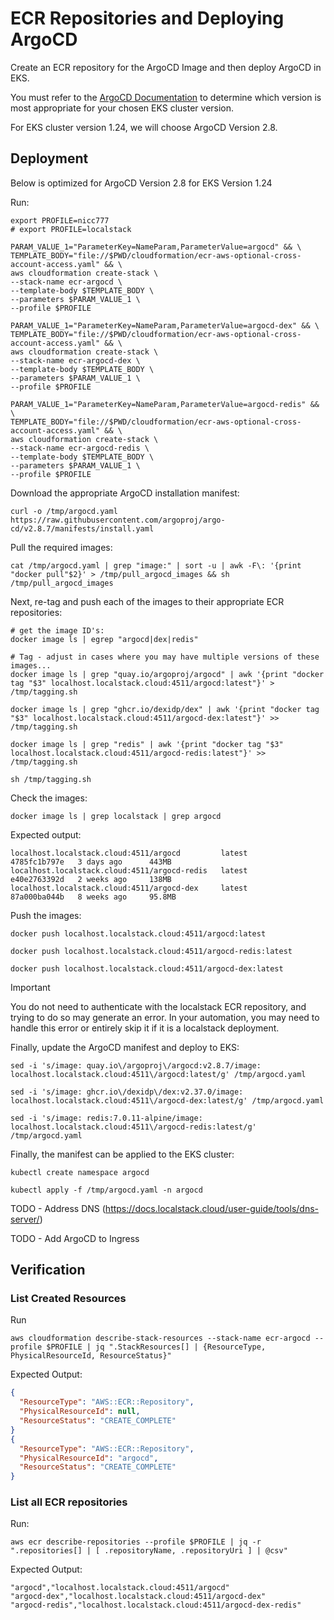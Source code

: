 # ECR Repositories and Deploying ArgoCD

Create an ECR repository for the ArgoCD Image and then deploy ArgoCD in EKS.

You must refer to the [ArgoCD Documentation](https://argo-cd.readthedocs.io/en/stable/operator-manual/installation/#tested-versions) to determine which version is most appropriate for your chosen EKS cluster version.

For EKS cluster version 1.24, we will choose ArgoCD Version 2.8.

## Deployment

Below is optimized for ArgoCD Version 2.8 for EKS Version 1.24

Run:

```shell
export PROFILE=nicc777
# export PROFILE=localstack

PARAM_VALUE_1="ParameterKey=NameParam,ParameterValue=argocd" && \
TEMPLATE_BODY="file://$PWD/cloudformation/ecr-aws-optional-cross-account-access.yaml" && \
aws cloudformation create-stack \
--stack-name ecr-argocd \
--template-body $TEMPLATE_BODY \
--parameters $PARAM_VALUE_1 \
--profile $PROFILE

PARAM_VALUE_1="ParameterKey=NameParam,ParameterValue=argocd-dex" && \
TEMPLATE_BODY="file://$PWD/cloudformation/ecr-aws-optional-cross-account-access.yaml" && \
aws cloudformation create-stack \
--stack-name ecr-argocd-dex \
--template-body $TEMPLATE_BODY \
--parameters $PARAM_VALUE_1 \
--profile $PROFILE

PARAM_VALUE_1="ParameterKey=NameParam,ParameterValue=argocd-redis" && \
TEMPLATE_BODY="file://$PWD/cloudformation/ecr-aws-optional-cross-account-access.yaml" && \
aws cloudformation create-stack \
--stack-name ecr-argocd-redis \
--template-body $TEMPLATE_BODY \
--parameters $PARAM_VALUE_1 \
--profile $PROFILE
```

Download the appropriate ArgoCD installation manifest:

```shell
curl -o /tmp/argocd.yaml https://raw.githubusercontent.com/argoproj/argo-cd/v2.8.7/manifests/install.yaml
```

Pull the required images:

```shell
cat /tmp/argocd.yaml | grep "image:" | sort -u | awk -F\: '{print "docker pull"$2}' > /tmp/pull_argocd_images && sh /tmp/pull_argocd_images
```

Next, re-tag and push each of the images to their appropriate ECR repositories:

```shell
# get the image ID's:
docker image ls | egrep "argocd|dex|redis"

# Tag - adjust in cases where you may have multiple versions of these images...
docker image ls | grep "quay.io/argoproj/argocd" | awk '{print "docker tag "$3" localhost.localstack.cloud:4511/argocd:latest"}' > /tmp/tagging.sh

docker image ls | grep "ghcr.io/dexidp/dex" | awk '{print "docker tag "$3" localhost.localstack.cloud:4511/argocd-dex:latest"}' >> /tmp/tagging.sh

docker image ls | grep "redis" | awk '{print "docker tag "$3" localhost.localstack.cloud:4511/argocd-redis:latest"}' >> /tmp/tagging.sh

sh /tmp/tagging.sh
```

Check the images:

```shell
docker image ls | grep localstack | grep argocd
```

Expected output:

```text
localhost.localstack.cloud:4511/argocd         latest          4785fc1b797e   3 days ago      443MB
localhost.localstack.cloud:4511/argocd-redis   latest          e40e2763392d   2 weeks ago     138MB
localhost.localstack.cloud:4511/argocd-dex     latest          87a000ba044b   8 weeks ago     95.8MB
```

Push the images:

```shell
docker push localhost.localstack.cloud:4511/argocd:latest

docker push localhost.localstack.cloud:4511/argocd-redis:latest

docker push localhost.localstack.cloud:4511/argocd-dex:latest
```

> [!IMPORTANT]
> You do not need to authenticate with the localstack ECR repository, and trying to do so may generate an error. In your automation, you may need to handle this error or entirely skip it if it is a localstack deployment.

Finally, update the ArgoCD manifest and deploy to EKS:

```shell
sed -i 's/image: quay.io\/argoproj\/argocd:v2.8.7/image: localhost.localstack.cloud:4511\/argocd:latest/g' /tmp/argocd.yaml

sed -i 's/image: ghcr.io\/dexidp\/dex:v2.37.0/image: localhost.localstack.cloud:4511\/argocd-dex:latest/g' /tmp/argocd.yaml

sed -i 's/image: redis:7.0.11-alpine/image: localhost.localstack.cloud:4511\/argocd-redis:latest/g' /tmp/argocd.yaml
```

Finally, the manifest can be applied to the EKS cluster:

```shell
kubectl create namespace argocd

kubectl apply -f /tmp/argocd.yaml -n argocd
```

TODO - Address DNS (https://docs.localstack.cloud/user-guide/tools/dns-server/)

TODO - Add ArgoCD to Ingress

## Verification

### List Created Resources

Run

```shell
aws cloudformation describe-stack-resources --stack-name ecr-argocd --profile $PROFILE | jq ".StackResources[] | {ResourceType, PhysicalResourceId, ResourceStatus}"
```

Expected Output:

```json
{
  "ResourceType": "AWS::ECR::Repository",
  "PhysicalResourceId": null,
  "ResourceStatus": "CREATE_COMPLETE"
}
{
  "ResourceType": "AWS::ECR::Repository",
  "PhysicalResourceId": "argocd",
  "ResourceStatus": "CREATE_COMPLETE"
}
```

### List all ECR repositories

Run:

```shell
aws ecr describe-repositories --profile $PROFILE | jq -r ".repositories[] | [ .repositoryName, .repositoryUri ] | @csv"
```

Expected Output:

```text
"argocd","localhost.localstack.cloud:4511/argocd"
"argocd-dex","localhost.localstack.cloud:4511/argocd-dex"
"argocd-redis","localhost.localstack.cloud:4511/argocd-dex-redis"
```

